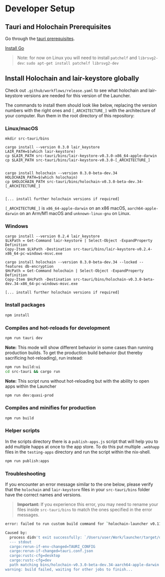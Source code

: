 # Developer Setup

## Tauri and Holochain Prerequisites

Go through the [tauri prerequisites](https://tauri.app/v1/guides/getting-started/prerequisites).

[Install Go](https://go.dev/doc/install)

> Note: for now on Linux you will need to install `patchelf` and `librsvg2-dev`:
> `sudo apt-get install patchelf librsvg2-dev`

## Install Holochain and lair-keystore globally

Check out `.github/workflows/release.yaml` to see what holochain and lair-keystore versions are needed for this version of the Launcher.

The commands to install them should look like below, replacing the version numbers with the right ones and `[_ARCHITECTURE_]` with the architecture of your computer. Run them in the root directory of this repository:

### Linux/macOS

```
mkdir src-tauri/bins

cargo install --version 0.3.0 lair_keystore
LAIR_PATH=$(which lair-keystore)
cp $LAIR_PATH src-tauri/bins/lair-keystore-v0.3.0-x86_64-apple-darwin
cp $LAIR_PATH src-tauri/bins/lair-keystore-v0.3.0-[_ARCHITECTURE_]


cargo install holochain --version 0.3.0-beta-dev.34
HOLOCHAIN_PATH=$(which holochain)
cp $HOLOCHAIN_PATH src-tauri/bins/holochain-v0.3.0-beta-dev.34-[_ARCHITECTURE_]


[... install further holochain versions if required]

```

`[_ARCHITECTURE_]` is `x86_64-apple-darwin` on an x86 macOS, `aarch64-apple-darwin` on an Arm/M1 macOS and `unknown-linux-gnu` on Linux.

### Windows

```
cargo install --version 0.2.4 lair_keystore
$LkPath = Get-Command lair-keystore | Select-Object -ExpandProperty Definition
Copy-Item $LkPath -Destination src-tauri/bins/lair-keystore-v0.2.4-x86_64-pc-windows-msvc.exe

cargo install holochain --version 0.3.0-beta-dev.34 --locked --features db-encryption
$HcPath = Get-Command holochain | Select-Object -ExpandProperty Definition
Copy-Item $HcPath -Destination src-tauri/bins/holochain-v0.3.0-beta-dev.34-x86_64-pc-windows-msvc.exe

[... install further holochain versions if required]

```

### Install packages

```bash
npm install
```

### Compiles and hot-reloads for development

```bash
npm run tauri dev
```

**Note:** This mode will show different behavior in some cases than running production builds.
To get the production build behavior (but thereby sacrificing hot-reloading), run instead:

```bash
npm run build:ui
cd src-tauri && cargo run
```

**Note:** This script runs without hot-reloading but with the ability to open apps within the Launcher

```bash
npm run dev:quasi-prod
```

### Compiles and minifies for production

```bash
npm run build
```

### Helper scripts

In the scripts directory there is a `publish-apps.js` script that will help you to add multiple happs at once to the app store. To do this put multiple `.webhapp` files in the `testing-apps` directory and run the script within the nix-shell.

```bash
npm run publish:apps
```

### Troubleshooting

If you encounter an error message similar to the one below, please verify that the `holochain` and `lair-keystore` files in your `src-tauri/bins` folder have the correct names and versions.

> **Important:** If you experience this error, you may need to rename your files inside `src-tauri/bins` to match the ones specified in the error messages.

```bash
error: failed to run custom build command for `holochain-launcher v0.11.0 `

Caused by:
  process didn't exit successfully: `/Users/user/Work/launcher/target/debug/build/holochain-launcher-029336fae4a64bb2/build-script-build` (exit status: 1)
  --- stdout
  cargo:rerun-if-env-changed=TAURI_CONFIG
  cargo:rerun-if-changed=tauri.conf.json
  cargo:rustc-cfg=desktop
  cargo:rustc-cfg=dev
  path matching bins/holochain-v0.3.0-beta-dev.34-aarch64-apple-darwin not found.
warning: build failed, waiting for other jobs to finish...
```
